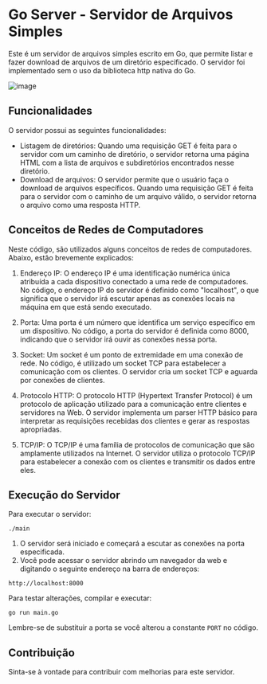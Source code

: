 # Go Server - Servidor de Arquivos Simples

Este é um servidor de arquivos simples escrito em Go, que permite listar e fazer download de arquivos de um diretório especificado. O servidor foi implementado sem o uso da biblioteca http nativa do Go.

![image](https://github.com/fm4teus/go-server/assets/55215503/e720d81a-ed24-4ae5-b585-b03537985e6a)


## Funcionalidades

O servidor possui as seguintes funcionalidades:

- Listagem de diretórios: Quando uma requisição GET é feita para o servidor com um caminho de diretório, o servidor retorna uma página HTML com a lista de arquivos e subdiretórios encontrados nesse diretório.
- Download de arquivos: O servidor permite que o usuário faça o download de arquivos específicos. Quando uma requisição GET é feita para o servidor com o caminho de um arquivo válido, o servidor retorna o arquivo como uma resposta HTTP.

## Conceitos de Redes de Computadores

Neste código, são utilizados alguns conceitos de redes de computadores. Abaixo, estão brevemente explicados:

1. Endereço IP: O endereço IP é uma identificação numérica única atribuída a cada dispositivo conectado a uma rede de computadores. No código, o endereço IP do servidor é definido como "localhost", o que significa que o servidor irá escutar apenas as conexões locais na máquina em que está sendo executado.

2. Porta: Uma porta é um número que identifica um serviço específico em um dispositivo. No código, a porta do servidor é definida como 8000, indicando que o servidor irá ouvir as conexões nessa porta.

3. Socket: Um socket é um ponto de extremidade em uma conexão de rede. No código, é utilizado um socket TCP para estabelecer a comunicação com os clientes. O servidor cria um socket TCP e aguarda por conexões de clientes.

4. Protocolo HTTP: O protocolo HTTP (Hypertext Transfer Protocol) é um protocolo de aplicação utilizado para a comunicação entre clientes e servidores na Web. O servidor implementa um parser HTTP básico para interpretar as requisições recebidas dos clientes e gerar as respostas apropriadas.

5. TCP/IP: O TCP/IP é uma família de protocolos de comunicação que são amplamente utilizados na Internet. O servidor utiliza o protocolo TCP/IP para estabelecer a conexão com os clientes e transmitir os dados entre eles.

## Execução do Servidor

Para executar o servidor:

```
./main
```

1. O servidor será iniciado e começará a escutar as conexões na porta especificada.
2. Você pode acessar o servidor abrindo um navegador da web e digitando o seguinte endereço na barra de endereços:

```
http://localhost:8000
```

Para testar alterações, compilar e executar:

```
go run main.go
```

Lembre-se de substituir a porta se você alterou a constante `PORT` no código.

## Contribuição

Sinta-se à vontade para contribuir com melhorias para este servidor.
